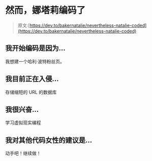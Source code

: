 # 然而，娜塔莉编码了

> 原文:[https://dev.to/bakernatalie/nevertheless-natalie-coded](https://dev.to/bakernatalie/nevertheless-natalie-coded)

## [](#i-began-coding-because)我开始编码是因为...

我想建一个哈利·波特粉丝页。

## [](#im-currently-hacking-on)我目前正在入侵...

存储缩短的 URL 的数据库

## [](#im-excited-about)我很兴奋...

学习虚拟现实编程

## [](#my-advice-for-other-women-who-code-is)我对其他代码女性的建议是...

动手吧！继续做！
